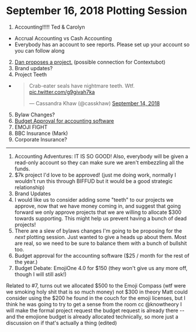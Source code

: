 # September 16, 2018 Plotting Session

1. Accounting!!!!! Ted & Carolyn
  * Accrual Accounting vs Cash Accounting
  * Everybody has an account to see reports.  Please set up your account so you can follow along
2. [Dan proposes a project.](https://doodle.com/poll/b2s4dkg9mmdrwxav) (possible connection for Contextubot)
3. Brand updates?
4. Project Teeth
  * <blockquote class="twitter-tweet" data-lang="en"><p lang="en" dir="ltr">Crab-eater seals have nightmare teeth. Wtf. <a href="https://t.co/g9givah7ka">pic.twitter.com/g9givah7ka</a></p>&mdash; Cassandra Khaw (@casskhaw) <a href="https://twitter.com/casskhaw/status/1040593384694579201?ref_src=twsrc%5Etfw">September 14, 2018</a></blockquote>
5. Bylaw Changes?
6. [Budget Approval for accounting software](https://doodle.com/poll/v7qnktgfkx6ireba)
7. EMOJI FIGHT
8. BBC Insurance (Mark)
9. Corporate Insurance?

---------------


1) Accounting Adventures: IT IS SO GOOD!  Also, everybody will be given a read-only account so they can make sure we aren't embezzling all the funds.
2) $7k project I'd love to be approved!  (just me doing work, normally I wouldn't run this through BIFFUD but it would be a good strategic relationship)
3) Brand Updates
4) I would like us to consider adding some "teeth" to our projects we approve, now that we have money coming in, and suggest that going forward we only approve projects that we are willing to allocate $300 towards supporting.  This might help us prevent having a bunch of dead projects!
5) There are a slew of bylaws changes I'm going to be proposing for the *next* plotting session.  Just wanted to give a heads up about them.  Most are real, so we need to be sure to balance them with a bunch of bullshit too.
6) Budget approval for the accounting software ($25 / month for the rest of the year.)
7) Budget Debate: EmojiOne 4.0 for $150 (they won't give us any more off, though I will still ask!)

Related to #7, turns out we allocated $500 to the Emoji Compass (wtf were we smoking holy shit that is so much money) not $300
in theory Matt could consider using the $200 he found in the couch for the emoji licenses, but I think he was going to try to get a sense from the room
cc @knowtheory
I will make the formal project request
the budget request is already there -- and the emojione budget is already allocated technically, so more just a discussion on if that's actually a thing (edited)
